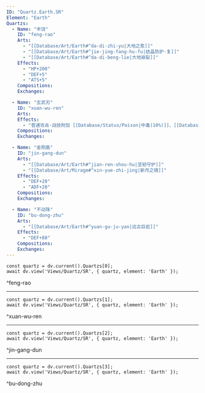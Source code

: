 ```yaml
---
ID: "Quartz.Earth.SR"
Element: "Earth"
Quartzs:
  - Name: "丰饶"
    ID: "feng-rao"
    Arts:
      - "[[Database/Art/Earth#^da-di-zhi-yu|大地之愈]]"
      - "[[Database/Art/Earth#^jie-jing-fang-hu-fu|结晶防护·复]]"
      - "[[Database/Art/Earth#^da-di-beng-lie|大地崩裂]]"
    Effects:
      - "HP+200"
      - "DEF+5"
      - "ATS+5"
    Compositions:
    Exchanges:

  - Name: "玄武刃"
    ID: "xuan-wu-ren"
    Arts:
    Effects:
      - "普通攻击·战技附加 [[Database/Status/Poison|中毒(10%)]]、[[Database/Status/Petrify|石化(10%)]]"
    Compositions:
    Exchanges:

  - Name: "金刚盾"
    ID: "jin-gang-dun"
    Arts:
      - "[[Database/Art/Earth#^jian-ren-shou-hu|坚韧守护]]"
      - "[[Database/Art/Mirage#^xin-yue-zhi-jing|新月之镜]]"
    Effects:
      - "DEF+20"
      - "ADF+20"
    Compositions:
    Exchanges:

  - Name: "不动珠"
    ID: "bu-dong-zhu"
    Arts:
      - "[[Database/Art/Earth#^yuan-gu-ju-yan|远古巨岩]]"
    Effects:
      - "DEF+80"
    Compositions:
    Exchanges:
---
```

```dataviewjs
const quartz = dv.current().Quartzs[0];
await dv.view('Views/Quartz/SR', { quartz, element: 'Earth' });
```
^feng-rao

---

```dataviewjs
const quartz = dv.current().Quartzs[1];
await dv.view('Views/Quartz/SR', { quartz, element: 'Earth' });
```
^xuan-wu-ren

---

```dataviewjs
const quartz = dv.current().Quartzs[2];
await dv.view('Views/Quartz/SR', { quartz, element: 'Earth' });
```
^jin-gang-dun

---

```dataviewjs
const quartz = dv.current().Quartzs[3];
await dv.view('Views/Quartz/SR', { quartz, element: 'Earth' });
```
^bu-dong-zhu